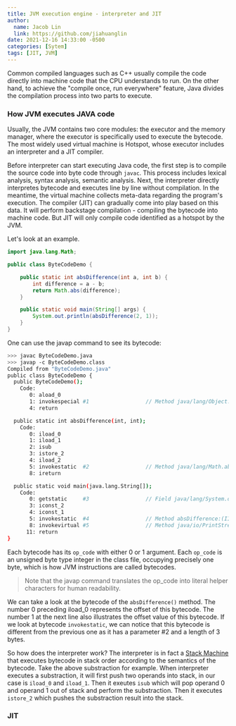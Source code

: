 ```yaml
---
title: JVM execution engine - interpreter and JIT
author:
  name: Jacob Lin
  link: https://github.com/jiahuanglin
date: 2021-12-16 14:33:00 -0500
categories: [Sytem]
tags: [JIT, JVM]
---
```


Common compiled languages such as C++ usually compile the code directly into machine code that the CPU understands to run. On the other hand, to achieve the "compile once, run everywhere" feature, Java divides the compilation process into two parts to execute.

### How JVM executes JAVA code
Usually, the JVM contains two core modules: the executor and the memory manager, where the executor is specifically used to execute the bytecode. The most widely used virtual machine is Hotspot, whose executor includes an interpreter and a JIT compiler. 

Before interpreter can start executing Java code, the first step is to compile the source code into byte code through `javac`. This process includes lexical analysis, syntax analysis, semantic analysis. Next, the interpreter directly interpretes bytecode and executes line by line without compilation. In the meantime, the virtual machine collects meta-data regarding the program's execution. The compiler (JIT) can gradually come into play based on this data. It will perform backstage compilation - compiling the bytecode into machine code. But JIT will only compile code identified as a hotspot by the JVM.

Let's look at an example.

```java
import java.lang.Math;

public class ByteCodeDemo {

    public static int absDifference(int a, int b) {
        int difference = a - b;
        return Math.abs(difference);
    }

    public static void main(String[] args) {
        System.out.println(absDifference(2, 1));
    }
}
```
One can use the javap command to see its bytecode:

```bash
>>> javac ByteCodeDemo.java
>>> javap -c ByteCodeDemo.class
Compiled from "ByteCodeDemo.java"
public class ByteCodeDemo {
  public ByteCodeDemo();
    Code:
       0: aload_0
       1: invokespecial #1                  // Method java/lang/Object."<init>":()V
       4: return

  public static int absDifference(int, int);
    Code:
       0: iload_0
       1: iload_1
       2: isub
       3: istore_2
       4: iload_2
       5: invokestatic  #2                  // Method java/lang/Math.abs:(I)I
       8: ireturn

  public static void main(java.lang.String[]);
    Code:
       0: getstatic     #3                  // Field java/lang/System.out:Ljava/io/PrintStream;
       3: iconst_2
       4: iconst_1
       5: invokestatic  #4                  // Method absDifference:(II)I
       8: invokevirtual #5                  // Method java/io/PrintStream.println:(I)V
      11: return
}
```

Each bytecode has its `op_code` with either 0 or 1 argument. Each `op_code` is an unsigned byte type integer in the class file, occupying precisely one byte, which is how JVM instructions are called bytecodes.

> Note that the javap command translates the op_code into literal helper characters for human readability.

We can take a look at the bytecode of the `absDifference()` method. The number 0 preceding iload_0 represents the offset of this bytecode. The number 1 at the next line also illustrates the offset value of this bytecode. If we look at bytecode `invokestatic`, we can notice that this bytecode is different from the previous one as it has a parameter #2 and a length of 3 bytes.

So how does the interpreter work? The interpreter is in fact a [Stack Machine](https://en.wikipedia.org/wiki/Stack_machine) that executes bytecode in stack order according to the semantics of the bytecode. Take the above substraction for example. When interpreter executes a substraction, it will first push two operands into stack, in our case is 
`iload_0` and `iload_1`. Then it exeutes `isub` which will pop operand 0 and operand 1 out of stack and perform the substraction. Then it executes `istore_2` which pushes the substraction result into the stack.

### JIT


